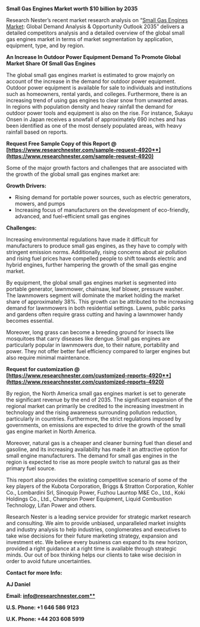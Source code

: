 ﻿**Small Gas Engines Market worth $10 billion by 2035**

Research Nester’s recent market research analysis on “[Small Gas Engines Market](https://www.researchnester.com/reports/small-gas-engine-market/4920): Global Demand Analysis & Opportunity Outlook 2035” delivers a detailed competitors analysis and a detailed overview of the global small gas engines market in terms of market segmentation by application, equipment, type, and by region. 

**An Increase In Outdoor Power Equipment Demand To Promote Global Market Share Of Small Gas Engines**

The global small gas engines market is estimated to grow majorly on account of the increase in the demand for outdoor power equipment. Outdoor power equipment is available for sale to individuals and institutions such as homeowners, rental yards, and colleges. Furthermore, there is an increasing trend of using gas engines to clear snow from unwanted areas. In regions with population density and heavy rainfall the demand for outdoor power tools and equipment is also on the rise. For instance, Sukayu Onsen in Japan receives a snowfall of approximately 690 inches and has been identified as one of the most densely populated areas, with heavy rainfall based on reports.

**Request Free Sample Copy of this Report @ [https://www.researchnester.com/sample-request-4920**](https://www.researchnester.com/sample-request-4920)**

Some of the major growth factors and challenges that are associated with the growth of the global small gas engines market are: 

**Growth Drivers:**

- Rising demand for portable power sources, such as electric generators, mowers, and pumps
- Increasing focus of manufacturers on the development of eco-friendly, advanced, and fuel-efficient small gas engines

**Challenges:**

Increasing environmental regulations have made it difficult for manufacturers to produce small gas engines, as they have to comply with stringent emission norms. Additionally, rising concerns about air pollution and rising fuel prices have compelled people to shift towards electric and hybrid engines, further hampering the growth of the small gas engine market.

By equipment, the global small gas engines market is segmented into portable generator, lawnmower, chainsaw, leaf blower, pressure washer. The lawnmowers segment will dominate the market holding the market share of approximately 38%. This growth can be attributed to the increasing demand for lawnmowers in both residential settings. Lawns, public parks and gardens often require grass cutting and having a lawnmower handy becomes essential. 

Moreover, long grass can become a breeding ground for insects like mosquitoes that carry diseases like dengue. Small gas engines are particularly popular in lawnmowers due, to their nature, portability and power. They not offer better fuel efficiency compared to larger engines but also require minimal maintenance.

**Request for customization @ [https://www.researchnester.com/customized-reports-4920**](https://www.researchnester.com/customized-reports-4920)**

By region, the North America small gas engines market is set to generate the significant revenue by the end of 2035. The significant expansion of the regional market can primarily be credited to the increasing investment in technology and the rising awareness surrounding pollution reduction, particularly in countries. Furthermore, the strict regulations imposed by governments, on emissions are expected to drive the growth of the small gas engine market in North America. 

Moreover, natural gas is a cheaper and cleaner burning fuel than diesel and gasoline, and its increasing availability has made it an attractive option for small engine manufacturers. The demand for small gas engines in the region is expected to rise as more people switch to natural gas as their primary fuel source.

This report also provides the existing competitive scenario of some of the key players of the Kubota Corporation, Briggs & Stratton Corporation, Kohler Co., Lombardini Srl, Sinoquip Power, Fuzhou Launtop M&E Co., Ltd., Koki Holdings Co., Ltd., Champion Power Equipment, Liquid Combustion Technology, Lifan Power and others. 

Research Nester is a leading service provider for strategic market research and consulting. We aim to provide unbiased, unparalleled market insights and industry analysis to help industries, conglomerates and executives to take wise decisions for their future marketing strategy, expansion and investment etc. We believe every business can expand to its new horizon, provided a right guidance at a right time is available through strategic minds. Our out of box thinking helps our clients to take wise decision in order to avoid future uncertainties.

**Contact for more Info:** 

**AJ Daniel**

**Email: [info@researchnester.com**](mailto:info@researchnester.com)**

**U.S. Phone: +1 646 586 9123** 

**U.K. Phone: +44 203 608 5919**

